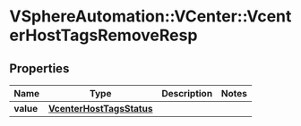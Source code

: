 # VSphereAutomation::VCenter::VcenterHostTagsRemoveResp

## Properties
Name | Type | Description | Notes
------------ | ------------- | ------------- | -------------
**value** | [**VcenterHostTagsStatus**](VcenterHostTagsStatus.md) |  | 


